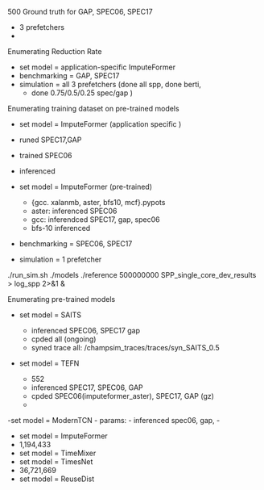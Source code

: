 500 Ground truth for GAP, SPEC06, SPEC17
- 3 prefetchers
-
Enumerating Reduction Rate
- set model = application-specific ImputeFormer
- benchmarking = GAP, SPEC17
- simulation = all 3 prefetchers (done all spp, done berti,
	- done 0.75/0.5/0.25 spec/gap )

Enumerating training dataset on pre-trained models
- set model = ImputeFormer (application specific	)
- runed SPEC17,GAP
- trained SPEC06
- inferenced

- set model = ImputeFormer (pre-trained)
	- {gcc. xalanmb, aster, bfs10, mcf}.pypots	
	- aster: inferenced  SPEC06
	- gcc: inferendced SPEC17, gap, spec06
	- bfs-10 inferenced
- benchmarking = SPEC06, SPEC17
- simulation = 1 prefetcher

./run_sim.sh ./models ./reference 500000000 SPP_single_core_dev_results > log_spp 2>&1 &

Enumerating pre-trained models
- set model = SAITS
	- inferenced SPEC06, SPEC17 gap
	- cpded all (ongoing)
	- syned trace all: /champsim_traces/traces/syn_SAITS_0.5

- set model = TEFN
	- 552
	- inferenced SPEC17, SPEC06, GAP
	- cpded SPEC06(imputeformer_aster), SPEC17, GAP (gz)
	- 

-set model = ModernTCN
	- params: 
	- inferenced spec06, gap, 
	- 
- set model = ImputeFormer 
- 1,194,433
- set model = TimeMixer
- set model = TimesNet
- 36,721,669
- set model = ReuseDist
<!--stackedit_data:
eyJoaXN0b3J5IjpbNjkyODI5Mjg5LC0xMTY1OTU2MDYwLC0xNT
g5OTg0Mjg0LDM1NjI5MTA0MywtMTEyMDgwMDU1OCwtMjYyODkw
Njg2LC0xNDk4NDY1OTgwLC0xNjM4MDQ1NTkzLC0xOTM3NDc0Nj
c4LDE5Njk0Mjg0OCwxMDQ2NDA5ODk0LC0xNDY2MjUyMjQxLC0x
MzQ3MjM0MzA5LC0yMDQwOTM1NzYzLDIxMTUyMTA4NDgsMTY5Nj
czNjk2OCwtOTE1ODU4MDMxLC01MDc2ODc4NjQsLTE2MjY0NDI5
NTQsLTg0MDY0NzAyN119
-->